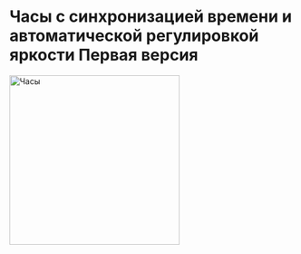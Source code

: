 Часы с синхронизацией времени и автоматической регулировкой яркости Первая версия
========================

<img src="https://github.com/ananyevgv/Esphome-clock-NTP/blob/main/clok-1/1639051819484.jpg" height="300" alt="Часы">
